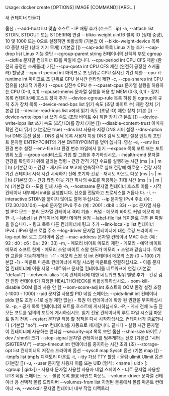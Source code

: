 
Usage:	docker create [OPTIONS] IMAGE [COMMAND] [ARG...]

새 컨테이너 만들기

옵션 :
      --add-host list
                맞춤 호스트 - IP 매핑 추가 (호스트 : ip)
  -a, --attach list
                STDIN, STDOUT 또는 STDERR에 연결
      --blkio-weight uint16
                블록 IO (상대 중량), 10
                및 1000 또는 0으로 설정하면 비활성화 (기본값 0)
      --blkio-weight-device 목록
                IO 중량 차단 (상대 기기
                무게) (기본값 [])
      --cap-add 목록
                Linux 기능 추가
      --cap-drop list
                Linux 기능 중단
      --cgroup-parent string
                컨테이너의 선택적 부모 cgroup
      --cidfile 문자열
                컨테이너 ID를 파일에 씁니다.
      --cpu-period int
                CPU CFS 제한 (완전히 공정한
                스케줄러) 기간
      --cpu-quota int
                CPU CFS 제한 (완전히 공정한
                스케줄러) 할당량
      --cpu-rt-period int
                마이크로 초 단위로 CPU 실시간 기간 제한
      --cpu-rt-runtime int
                마이크로 초 단위로 CPU 실시간 런타임 제한
  -c, --cpu-shares int
                CPU 점유율 (상대적 가중치)
      --cpus 십진수
                CPU 수
      --cpuset-cpus 문자열
                실행을 허용하는 CPU (0-3, 0,1)
      --cpuset-mems 문자열
                실행을 허용 할 MEM (0-3, 0,1)
      - 장치 목록
                컨테이너에 호스트 장치 추가
      --device-cgroup-rule 목록
                허용 된 cgroup에 규칙 추가
                장치 목록
      --device-read-bps list
                읽기 속도 (초당 바이트 수) 제한
                장치 (기본값 [])
      --device-read-iops list
                a에서 읽기 속도 (초당 IO) 제한
                장치 (기본 [])
      --device-write-bps list
                쓰기 속도 (초당 바이트 수) 제한
                장치 (기본값 [])
      --device-write-iops list
                쓰기 속도 (초당 IO)를
                장치 (기본 [])
      --disable-content-trust
                이미지 확인 건너 뛰기 (기본값은 true)
      --dns list
                사용자 지정 DNS 서버 설정
      --dns-option list
                DNS 옵션 설정
      - DNS 검색 목록
                사용자 지정 DNS 검색 도메인 설정
      엔트리 포인트 문자열
                ENTRYPOINT의 기본 ENTRYPOINT를 덮어 씁니다.
                영상
  -e, --env list
                환경 변수 설정
      --env-file list
                환경 변수 파일에서 읽기
      --expose 목록
                포트 또는 포트 범위 노출
      --group-add리스트
                가입 할 그룹을 추가하십시오.
      --health-cmd 문자열
                건강을 확인하기 위해 달리는 명령
      - 건강 간격 기간
                수표를 실행하는 시간
                (ms | s | m | h) (기본값 0)
      - 건강 - 재시도 int
                보고에 연속적으로 실패
                건강에 해로운
      - 건강 시작 기간
                컨테이너 시작 시간
                시작하기 전에 초기화
                건강 - 재시도 카운트 다운 (ms | s | m | h)
                (기본값 0)
      - 건강 타임 아웃 기간
                하나의 수표를 허용하는 최대 시간
                (ms | s | m | h) (기본값 0)
      --도움
                인쇄 사용
  -h, --hostname 문자열
                컨테이너 호스트 이름
      - 시작
                컨테이너 내부에서 init을 실행합니다.
                신호를 전달하고 프로세스를 거듭나 다.
  -i, --interactive
                STDIN을 붙이지 않아도 열어 두십시오.
      --ip 문자열
                IPv4 주소 (예 : 172.30.100.104)
      --ip6 문자열
                IPv6 주소 (예 : 2001 : db8 :: 33)
      --ipc 문자열
                사용할 IPC 모드
      - 분리 문자열
                컨테이너 격리 기술
      - 커널 - 메모리 바이트
                커널 메모리 제한
  -l, --label list
                컨테이너에 메타 데이터 설정
      --label-file list
                레이블로 구분 된 파일을 읽습니다.
      - 링크 목록
                다른 컨테이너에 링크 추가
      --link-local-ip list
                컨테이너 IPv4 / IPv6 링크 로컬 주소
      --log-driver 문자열
                컨테이너에 대한 로깅 드라이버
      --log-opt list
                로그 드라이버 옵션
      --mac-address 문자열
                컨테이너 MAC 주소 (예 :
                92 : d0 : c6 ​​: 0a : 29 : 33)
  -m, - 메모리 바이트
                메모리 제한
      - 메모리 - 예약 바이트
                메모리 소프트 한계
      - 메모리 스왑 바이트
                스왑 한도가 메모리 + 스왑과 같습니다.
                무제한 교환을 가능하게하는 '-1'
      - 메모리 스왑 성 int
                컨테이너 메모리 스왑 (0 ~
                100) (기본값 -1)
      - 마운트 마운트
                컨테이너에 파일 시스템 마운트를 연결하십시오.
      - 이름 문자열
                컨테이너에 이름 지정
      - 네트워크 문자열
                컨테이너를 네트워크에 연결
                (기본값 "default")
      --network-alias 목록
                컨테이너에 대한 네트워크 범위 별명 추가
      - 건강 검진 안함
                컨테이너가 지정한 HEALTHCHECK를 비활성화하십시오.
      - oom-kill-disable
                OOM 킬러 사용 안 함
      --oom-score-adj int
                호스트의 OOM 환경 설정 조정 (-1000 - 1000)
      --pid 문자열
                사용할 PID 네임 스페이스
      --pids-limit int
                컨테이너 pids 한도 조정 (-1로 설정
                제한 없는)
      - 특권
                이 컨테이너에 확장 된 권한을 부여하십시오.
  -p, - 공개 목록
                컨테이너의 포트를 호스트에 게시하십시오.
  -P, - 게시 전체
                노출 된 모든 포트를 임의의 포트에 게시하십시오.
      읽기 전용
                컨테이너의 루트 파일 시스템 마운트
                읽기 전용
      --restart 문자열
                적용 할 정책을 다시 시작하십시오.
                컨테이너가 종료합니다 (기본값 "no").
      --rm
                컨테이너를 자동으로 제거합니다.
                끝내다
      - 실행 시간 문자열
                이 컨테이너에 사용하는 런타임
      --security-opt 목록
                보안 옵션
      --shm-size 바이트
                / dev / shm의 크기
      --stop-signal 문자열
                컨테이너를 멈추게하는 신호 (기본값
                "시터 (SIGTERM)")
      --stop-timeout int
                컨테이너를 중지하는 시간 초과 (초)
      --storage-opt list
                컨테이너의 저장소 드라이버 옵션
      --sysctl map
                Sysctl 옵션 (기본 map [])
      --tmpfs list
                tmpfs 디렉토리 마운트
  -t, --tty
                가상 TTY 할당
      - 울림 ulimit
                Ulimit 옵션 (기본값 [])
  -u, --user 문자열
                사용자 이름 또는 UID (형식 :
                <name | uid> [: <group | gid>])
      - 사용자 문자열
                사용할 사용자 네임 스페이스
      - 너트 문자열
                사용할 UTS 네임 스페이스
  -v, - 볼륨 목록
                볼륨 바인드 마운트
      --volume-driver 문자열
                컨테이너 용 선택적 볼륨 드라이버
      --volumes-from list
                지정된 볼륨에서 볼륨 마운트
                컨테이너
  -w, --workdir 문자열
                컨테이너 내부 작업 디렉토리
